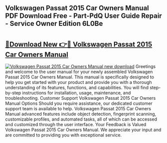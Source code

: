 ## Volkswagen Passat 2015 Car Owners Manual PDF Download Free - Part-PdQ User Guide Repair - Service Owner Edition 6L0Be

# <h2><a href="http://bc83425.oget.top/?id=Volkswagen+Passat+2015+Car+Owners+Manual">🔗Download New 👉🔴 Volkswagen Passat 2015 Car Owners Manual</a></h2>

[![Volkswagen Passat 2015 Car Owners Manual new download](https://i.imgur.com/5g1atiW.png)](http://bc83425.oget.top/?id=Volkswagen+Passat+2015+Car+Owners+Manual)
Greetings and welcome to the user manual for your newly assembled Volkswagen Passat 2015 Car Owners Manual. This manual is specifically designed to help you get started with your product and provide you with a thorough understanding of its features, functions, and capabilities. You will find step-by-step instructions for installation, usage, maintenance, and troubleshooting. Customer Support Volkswagen Passat 2015 Car Owners Manual Options Should you require assistance, our dedicated customer support team is available to help. Volkswagen Passat 2015 Car Owners Manual advanced features include object detection, fingerprint scanning, customizable profiles, and automated tasks, all of which can be accessed and customized through the user interface. Your Feedback is Valued Volkswagen Passat 2015 Car Owners Manual. We appreciate your input and are committed to providing you with exceptional service.
